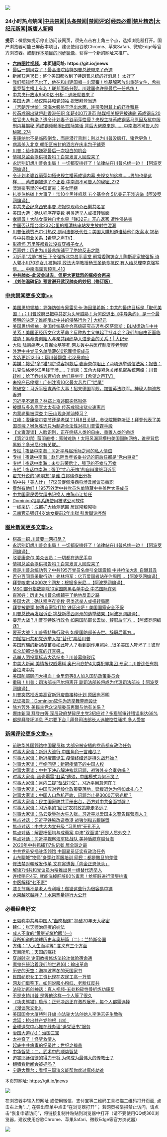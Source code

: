 ![](https://raw.githubusercontent.com/fqnews/bnews/master/64photo/fqnews-qr.jpg)

<div id="tt">
<h3>24小时热点禁闻|<a href="#%E4%B8%AD%E5%85%B1%E7%A6%81%E9%97%BB%E6%9B%B4%E5%A4%9A%E6%96%87%E7%AB%A0">中共禁闻</a>|<a href="#%E5%9B%BE%E7%89%87%E6%96%B0%E9%97%BB%E6%9B%B4%E5%A4%9A%E6%96%87%E7%AB%A0">头条禁闻</a>|<a href="#%E6%96%B0%E9%97%BB%E8%AF%84%E8%AE%BA%E6%9B%B4%E5%A4%9A%E6%96%87%E7%AB%A0">禁闻评论|<a href="#%E5%BF%85%E7%9C%8B%E7%BB%8F%E5%85%B8%E5%A5%BD%E6%96%87">经典必看|<a href="/video.md#%E7%A6%81%E7%89%87%E7%B2%BE%E9%80%89">禁片精选</a>|<a href="https://github.com/fqnews/djy/blob/master/gb/nf1351518.md#1">大纪元新闻</a>|<a href="https://github.com/fqnews/ntdtv/blob/master/gb/prog204.md#1">新唐人新闻</a></h3>
<div><b>提示：</b>微信如提示停止访问该网页，须先点击右上角三个点，选择浏览器打开。国产浏览器可能已屏蔽本项目，建议使用谷歌Chrome、苹果Safari、微软Edge等官方浏览器。或<a href="https://github.com/fqnews/bnews/blob/master/%E5%88%B6%E4%BD%9Cgit%E7%A6%81%E9%97%BB%E9%95%9C%E5%83%8F.md">制作本项目的同步镜像</a>，获得一个新的网址来推广。</div>
<ul>
<li><b><a href="http://d1.bdrive.tk/64.mp4" target="_blank">六四图片视频</a>，本页短网址: https://git.io/jnews</b></li>
<li><a href="/taiwannews/20201216/1448439.md">最后一刻风变了！最高法院给特朗普总统带来了奇迹</a></li>
<li><a href="/taiwannews/20201216/1448434.md">新闻12月16日 : 整个美国都收到了特朗普总统的好消息！ 太好了</a></li>
<li><a href="/cbnews/20201216/1448536.md">我们都错怪巴尔了，他在和川建国唱一出双簧！维基解密放出重磅文件，希拉里乔帮主榜上有名！联邦面临分裂，川建国也许是最后一任总统！</a></li>
<li><a href="/comments/20201216/1448431.md">中共央行放水9500亿 分析：通胀就要来了</a></li>
<li><a href="/cnnews/20201216/1448450.md">美国大选：参议院共和党领袖 祝贺拜登当选</a></li>
<li><a href="/ssgc/20201216/1448469.md">〖兲朝浮世绘〗深海大鳄终于浮出水面，连带吸附其上的虾兵蟹将</a></li>
<li><a href="/comments/20201216/1448752.md">传芮成钢出狱将赴香港任职 年薪400万港币 陆媒相关报导被速删 芮成钢与20位官夫人有染？遭令计划妻子谷丽萍性侵？央视主持芮成钢落马原因及狱中服刑内幕揭秘 芮成钢频频闹出国际笑话 背后大佬原来是…… 中南海不可告人的秘密_274</a></li>
<li><a href="/bannedvideo/20201216/1448534.md">麦康纳尔不是临阵倒戈，而是潜行背刺；别以为川普没牌打，猪党更急！</a></li>
<li><a href="/cbnews/20201216/1448446.md">病毒杀入北京 朝阳区被封的酒店在庆丰包子铺旁</a></li>
<li><a href="/comments/20201216/1448649.md">川普：给作弊嫌犯最后一次坦白的机会</a></li>
<li><a href="/topimagenews/20201216/1448785.md">情报总监会提供报告吗？白宫发言人回应来了</a></li>
<li><a href="/topimagenews/20201216/1449015.md">永远别幻想川普会出局！ 一切都安排好了！法律站在川普总统一边！【阿波罗网编译】</a></li>
<li><a href="/comments/20201216/1448746.md">令计划老婆谷丽萍勾搭央视主播芮成钢内幕 央视女的这样……男的也是这样…… 芮成钢被逮了个正着 中南海不可告人的秘密_272</a></li>
<li><a href="/cnnews/20201216/1448604.md">澳洲豪宅里的中国富豪：美女环绕</a></li>
<li><a href="/cnnews/20201216/1448602.md">扎克伯格摊上大事了！涉10个黑钱机器 五个基金会 5亿美元干涉选举【阿波罗网编译】</a></li>
<li><a href="/cbnews/20201216/1448460.md">中共央企纪念西安事变 海报惊现蒋介石剿共名言</a></li>
<li><a href="/topimagenews/20201216/1448492.md">美国大选：确认程序存变数 另类选举人或扭转局面</a></li>
<li><a href="/cbnews/20201216/1448422.md">孝顺母！大陆女童独自卖水果「赚32元」开心返家 遭性侵杀害</a></li>
<li><a href="/headline/20201216/1448369.md">中国否认距台北232公里的福清核电站发生放射性泄漏</a></li>
<li><a href="/cbnews/20201216/1448407.md">川普伍德赞巴尔引热议  副司法部长代任；美国大媒知道谁给他们发薪水 揭秘与中共商业关系【希望之声TV】</a></li>
<li><a href="/lifebaike/20201216/1448519.md">彭德怀 万里等都看过没有穿裤子女人</a></li>
<li><a href="/comments/20201216/1448569.md">百家姓：历史为川普总统铺平了绝地反击之路</a></li>
<li><a href="/comments/20201216/1448749.md">习近平“龙脉”被压 下令强拆北京昌平香堂 前常委陶铸女儿陶斯亮家被强拆 诗人郭小川70岁女儿被拘押 政法大学教授杨玉圣绝食抗议 有人给总理李克强写信…… 中南海谣言预言_410</a></li>
<li><b><a href="/comments/20200211/1275071.md" target="_blank">中共肺炎-此波会过去，但更大更猛烈的瘟疫会再来</a></b></li>
<li><b><a href="/comments/20200207/1272816.md" target="_blank">《刘伯温碑记》预言避开武汉肺炎的妙招（修订版）</a></b></li>
</ul>
</div>

<div class="catlist">
<h3><a href="/cbnews/" target="_blank">中共禁闻</a><span><a href="/cbnews/" target="_blank" rel="nofollow">更多文章>></a></span></h3>
<ul>
<li><a href="/cbnews/20201216/1449204.md" target="_blank">美国思想领袖：导弹防御专家雷贝卡·海因里希斯：中共的最终目标是「取代美国！」；川普政府已把中共定为头号威胁！为何说退出《中导条约》 是一个最英明的决定？谁能阻止中共的侵略行为？| 大纪元</a></li>
<li><a href="/cbnews/20201216/1449202.md" target="_blank">美国思想领袖：美国传统基金会高级研究员迈克·冈萨雷斯：BLM运动与中共关系！美国正经历文化大革命？反种族主义搞起了批斗会？我们的自由正面临威胁！黑命贵创始人与亲共组织华人进步会的关系！| 大纪元</a></li>
<li><a href="/cbnews/20201216/1449194.md" target="_blank">大陆 陆患癌老人自掘坟墓等死 网友轰中共医疗制度养老制度</a></li>
<li><a href="/cbnews/20201216/1449187.md" target="_blank">外泄中共党员名单隐藏610犯罪组织成员</a></li>
<li><a href="/cbnews/20201216/1449186.md" target="_blank">大选更新12·16：帮川普翻盘 七议员响应</a></li>
<li><a href="/cbnews/20201216/1449181.md" target="_blank">美媒：接受*多*猫*腻*说客捐款后 麦康奈尔阻止了两项选举诚信法案；报告：扎克伯格涉5亿黑钱干涉&#8230;.. ？消息：五角大楼紧急关闭机密系统网络；川普转推：给了乔州长官机会 他们将坐牢【希望之声TV】</a></li>
<li><a href="/cbnews/20201216/1449153.md" target="_blank">未投产已停摆！广州注资10亿最大芯片厂“烂尾”</a></li>
<li><a href="/cbnews/20201216/1449145.md" target="_blank">陈破空：习近平密谋两件大事！招来德国军舰，加盟英法联军。神秘人物流放香港</a></li>
<li><a href="/cbnews/20201216/1449068.md" target="_blank">习近平不满意？林郑上京述职突然叫停</a></li>
<li><a href="/cbnews/20201216/1449067.md" target="_blank">被爆与多名高官太太有染 传芮成钢出狱火速离京</a></li>
<li><a href="/cbnews/20201216/1449016.md" target="_blank">内蒙老巢被深查 刘云山现身潮汕捧习？</a></li>
<li><a href="/cbnews/20201216/1449001.md" target="_blank">江峰：麦康奈尔变节还是老谋？1月8日关键，参议院舞弊听证！拜登代表了美国灵魂？猴急胜选只为制造合法性对抗川普雷霆手段</a></li>
<li><a href="/cbnews/20201216/1448694.md" target="_blank">【文雍漫谈】人脸识别，正在终结人类的自由、重置人类的命运</a></li>
<li><a href="/cbnews/20201216/1448868.md" target="_blank">【第213期】薇羽直播：家贼难防！太阳风漏洞横扫美国国防网络，谁是背后黑影？多米尼也有关联。</a></li>
<li><a href="/cbnews/20201216/1448847.md" target="_blank">专栏 | 夜话中南海：习近平与赵乐际之间的私人情谊</a></li>
<li><a href="/cbnews/20201216/1448846.md" target="_blank">专栏 | 夜话中南海：赵乐际当年省委书记的前后任都是“党内巨贪”</a></li>
<li><a href="/cbnews/20201216/1448845.md" target="_blank">专栏 | 夜话中南海：未步苏荣后尘，强卫的不幸与万幸</a></li>
<li><a href="/cbnews/20201216/1448844.md" target="_blank">专栏 | 夜话中南海：强卫“寸心无愧”的自辩激怒习近平</a></li>
<li><a href="/cbnews/20201216/1448804.md" target="_blank">翟东升说的“老朋友”是谁 白邦瑞作出分析</a></li>
<li><a href="/cbnews/20201216/1448803.md" target="_blank">陷中共「美人计」 17议员促佩洛西将涉丑闻议员撤职</a></li>
<li><a href="/cbnews/20201216/1448802.md" target="_blank">竟然有他们！195万外泄中共党员名单隐藏中共盖世太保成员</a></li>
<li><a href="/cbnews/20201216/1448801.md" target="_blank">中共国家民委党组书记换人 由陈小江接任</a></li>
<li><a href="/cbnews/20201216/1448800.md" target="_blank">Dominion投票系统使用被骇公司软件</a></li>
<li><a href="/cbnews/20201216/1448799.md" target="_blank">一线采访：成都扩大检测范围 居民囤粮囤物</a></li>
<li><a href="/cbnews/20201216/1448793.md" target="_blank">云南官员强奸4岁幼女提前2年出狱 引发舆论哗然</a></li>

</ul>
</div>
<div class="catlist">
<h3><a href="/topimagenews/" target="_blank">图片新闻</a><span><a href="/topimagenews/" target="_blank" rel="nofollow">更多文章>></a></span></h3>
<ul>
<li><a href="/topimagenews/20201216/1449151.md" target="_blank">棋高一招 川普要一网打尽？</a></li>
<li><a href="/topimagenews/20201216/1449015.md" target="_blank">永远别幻想川普会出局！ 一切都安排好了！法律站在川普总统一边！【阿波罗网编译】</a></li>
<li><a href="/topimagenews/20201216/1449014.md" target="_blank">驳麦康奈尔 美众议员：一切都在选民手中</a></li>
<li><a href="/topimagenews/20201216/1448785.md" target="_blank">情报总监会提供报告吗？白宫发言人回应来了</a></li>
<li><a href="/topimagenews/20201216/1448784.md" target="_blank">竟是川普总统功劳？中共195万党员名单引全球震惊 中共枪法大乱 自曝其丑</a></li>
<li><a href="/topimagenews/20201216/1448783.md" target="_blank">百分百同意采取行动！弗林将军：亿万爱国者站在你周围…【阿波罗网编译】</a></li>
<li><a href="/topimagenews/20201216/1448782.md" target="_blank">拜登咳嗽14000次？网友：根据多米尼…【阿波罗网编译】</a></li>
<li><a href="/topimagenews/20201216/1448632.md" target="_blank">MSCI部分指数剔除10家国防黑名单中企 中芯国际在列</a></li>
<li><a href="/comments/20201216/1448569.md" target="_blank">百家姓：历史为川普总统铺平了绝地反击之路</a></li>
<li><a href="/topimagenews/20201216/1448492.md" target="_blank">美国大选：确认程序存变数 另类选举人或扭转局面</a></li>
<li><a href="/topimagenews/20201215/1448302.md" target="_blank">拜登被戳穿 惨遭自家狗打脸 铁证出炉！美国国家安全不保</a></li>
<li><a href="/topimagenews/20201215/1448146.md" target="_blank">川普总统再发起诉讼 挑战新墨西哥州的选举结果【阿波罗网编译】</a></li>
<li><a href="/topimagenews/20201215/1448053.md" target="_blank">要开大战？川普签特殊行政令 如果国防部长去世、辞职后军方…【阿波罗网编译】</a></li>
<li><a href="/topimagenews/20201215/1448013.md" target="_blank">要开大战？川普签特殊行政令 如果国防部长去世、辞职后军方…</a></li>
<li><a href="/topimagenews/20201215/1447943.md" target="_blank">四摇摆州共和党选举人投“替代”票给川普</a></li>
<li><a href="/comments/20201215/1447764.md" target="_blank">美国辉瑞的新冠疫苗竟如此吓人？看到副作用照片…很多美国人吓坏了！彼岸瓜众却都觉得真的好喜感…</a></li>
<li><a href="/topimagenews/20201215/1447921.md" target="_blank">选举人团投票标志大选结束？川普幕僚驳斥</a></li>
<li><a href="/topimagenews/20201215/1447919.md" target="_blank">中美大新闻 美情报权威爆料 奥巴马庇护4大类犯罪集团 专家：川普连任有机会拉垮中共</a></li>
<li><a href="/topimagenews/20201215/1447918.md" target="_blank">美国防部顾问大换血！金里奇等8人加入国防政策委员会</a></li>
<li><a href="/topimagenews/20201215/1447875.md" target="_blank">重磅！川普：司法部长巴尔将离开 副司法部长将成为代理司法部长【 阿波罗网编译】</a></li>
<li><a href="/topimagenews/20201215/1447874.md" target="_blank">川普突然推迟美高官新冠疫苗接种计划 原因尚不明</a></li>
<li><a href="/topimagenews/20201215/1447819.md" target="_blank">法证报告：Dominion软件为选举舞弊而设计</a></li>
<li><a href="/topimagenews/20201215/1447818.md" target="_blank">除方芳外 美民主党众议院委员再曝与他有关系？</a></li>
<li><a href="/topimagenews/20201215/1447817.md" target="_blank">爆炸新闻 拜登白等 深层政府梦碎民主党3招应对？多猫腻审计错误率达68%</a></li>
<li><a href="/topimagenews/20201215/1447788.md" target="_blank">都是拜登坏消息 巴尔要下台 | 拜登司法部长人选被控性骚扰 多人受害</a></li>

</ul>
</div>
<div class="catlist">
<h3><a href="/comments/" target="_blank">新闻评论</a><span><a href="/comments/" target="_blank" rel="nofollow">更多文章>></a></span></h3>
<ul>
<li><a href="/comments/20201216/1449195.md" target="_blank">前驻华外国领馆中国雇员称 大部分被安插的党员都有政治任务</a></li>
<li><a href="/comments/20201216/1449116.md" target="_blank">时事大家谈：新冠大流行 中国角色一言难尽？</a></li>
<li><a href="/comments/20201216/1449115.md" target="_blank">时事大家谈：新冠疫苗诞生 疫情终结还是持久战开始？</a></li>
<li><a href="/comments/20201216/1449114.md" target="_blank">时事大家谈：年终回望：新冠疫情下的中国人权</a></li>
<li><a href="/comments/20201216/1449113.md" target="_blank">时事大家谈：中共下决心解决挨骂问题，战狼外交会奏效吗？</a></li>
<li><a href="/comments/20201216/1449112.md" target="_blank">时事大家谈: 蛋壳爆雷“韭菜”遭殃，中国模式为何不灵？</a></li>
<li><a href="/comments/20201216/1449111.md" target="_blank">时事大家谈：月内三提“备战打仗”，习近平用意何在？</a></li>
<li><a href="/comments/20201216/1449110.md" target="_blank">时事大家谈：中国应对老龄化政策要落地，延缓退休为何如此扎心？</a></li>
<li><a href="/comments/20201216/1449109.md" target="_blank">时事大家谈：中国人口危机严峻，问题岂止是3000万男光棍？</a></li>
<li><a href="/comments/20201216/1449108.md" target="_blank">时事大家谈：民主国家防共手册出台，西方对中共全面觉醒？</a></li>
<li><a href="/comments/20201216/1449107.md" target="_blank">时事大家谈：习近平的“回归”农村政策能走多远？</a></li>
<li><a href="/comments/20201216/1449106.md" target="_blank">时事大家谈：马云受辱孙大午入狱，习近平以爱国主义警告民营商人？</a></li>
<li><a href="/comments/20201216/1449105.md" target="_blank">焦点对话：习近平铁腕改造香港 战狼剑指五眼联盟</a></li>
<li><a href="/comments/20201216/1449103.md" target="_blank">焦点对话：中共大内宣升级 “习思想”无孔不入</a></li>
<li><a href="/comments/20201216/1449102.md" target="_blank">焦点对话：解密杨恒均与成蕾案 中澳&quot;双面谍&quot;还是人质外交？</a></li>
<li><a href="/comments/20201216/1449101.md" target="_blank">焦点对话：习近平视察海军陆战队 美神盾舰穿越台海</a></li>
<li><a href="/comments/20201216/1449078.md" target="_blank">2020年中共抓捕117名记者 居全球之最</a></li>
<li><a href="/comments/20201216/1449061.md" target="_blank">中共党员安插驻华领馆 中国雇员证实有政治任务</a></li>
<li><a href="/comments/20201216/1449060.md" target="_blank">山东聊城“牧师”身穿红军服培训 网民：都是撒旦的差役</a></li>
<li><a href="/comments/20201216/1449059.md" target="_blank">修法禁对朝散发传单 文在寅遭轰「向金正恩低头」</a></li>
<li><a href="/comments/20201216/1449058.md" target="_blank">解读7州共和党议员为啥推出另一组替代选举人</a></li>
<li><a href="/comments/20201216/1449057.md" target="_blank">连续喝它4天, 就能洗掉肝脏80%毒素！给肝脏进行深层排毒</a></li>
<li><a href="/comments/20201216/1449056.md" target="_blank">中医解释“七不责”</a></li>
<li><a href="/comments/20201216/1449055.md" target="_blank">膝关节痛不是老人专利哦！做错这些行为很容易中镖</a></li>
<li><a href="/comments/20201216/1449054.md" target="_blank">水果越吃越胖？！水果热量排行大公开</a></li>

</ul>
</div>

<div class="catlist">
<h3>必看经典好文</h3>
<ul>
<li><a href="/cbnews/20200730/1371580.md" target="_blank">王毅称中共与中国人“血肉相连” 捅破70年天大秘密</a></li>
<li><a href="/comments/20200224/1282494.md" target="_blank">魏仁：张天师治瘟疫的妙法</a></li>
<li><a href="/lifebaike/20200527/1334909.md" target="_blank">成人不宜的“黄继光堵枪眼”(一)</a></li>
<li><a href="/tculture/xiulian/20170614/774347.md" target="_blank">我所知道的地球历史与奥秘篇（二）：兰特斯帝国</a></li>
<li><a href="/comments/20200720/1363377.md" target="_blank">方伟：“人人生而平等” 含义有三个方面</a></li>
<li><a href="/tculture/20180919/1000196.md" target="_blank">天目所见：天国的嘱托</a></li>
<li><a href="/comments/20200511/1322384.md" target="_blank">穿越时空 谢田教授修炼法轮功体验宿命通</a></li>
<li><a href="/topimagenews/20180524/947358.md" target="_blank">魔鬼在统治着我们的世界(6)：输出革命</a></li>
<li><a href="/tculture/xiulian/20170318/732480.md" target="_blank">历史的天空：海神波塞冬的天国家书</a></li>
<li><a href="/lifebaike/20200515/1328783.md" target="_blank">民国纺织女工工资比现在农民工高一万倍</a></li>
<li><a href="/comments/20200712/1359630.md" target="_blank">网友们借鉴下，如何说服小粉红、老粉红反共</a></li>
<li><a href="/comments/20190516/1128964.md" target="_blank">法轮功再创神话：真人视频-五处粉碎性骨折炼功康复</a></li>
<li><a href="/comments/20200716/1361654.md" target="_blank">不是支持川普 是等他这样一个人等了很久</a></li>
<li><a href="/comments/20200308/1290182.md" target="_blank">《功夫熊猫》启示：正邪决战正在激烈展开，每个人都需选择</a></li>
<li><a href="/comments/20200521/783167.md" target="_blank">《漫谈党文化》</a></li>
<li><a href="/comments/20200516/1329276.md" target="_blank">美国国会大厦特别升旗 向法轮大法创始人李洪志先生致敬</a></li>
<li><a href="/comments/20200930/1405812.md" target="_blank">龙延：挖出共产党的根（四）</a></li>
<li><a href="/cbnews/20200819/1382346.md" target="_blank">全球退党中心推在线办理“退党证书”服务</a></li>
<li><a href="/cbnews/20180312/913459.md" target="_blank">治国大道(六)：治国三宝</a></li>
<li><a href="/ccpdope/20200907/1392129.md" target="_blank">太神奇了！怪梦救情人</a></li>
<li><a href="/comments/20200702/1354076.md" target="_blank">起底中共病毒的纪录片：世纪之掩盖</a></li>
<li><a href="/comments/20200605/783249.md" target="_blank">中华智慧：二、武术中的顺势智慧</a></li>
<li><a href="/comments/20200622/1346846.md" target="_blank">迫害耶稣信徒的得力干将  为何成为最伟大的传教士？</a></li>
<li><a href="/fanqiang/20200616/1345793.md" target="_blank">翻墙看新闻会被抓吗？</a></li>
<li><a href="/comments/20200527/1273654.md" target="_blank">宁静大舞台：看懂三国演义能帮你度过瘟疫劫难</a></li>

</ul>
</div>

本页短网址: https://git.io/jnews

![](https://raw.githubusercontent.com/fqnews/bnews/master/64photo/fqnews-qr.jpg)

在浏览器中输入短网址 或使用微信、支付宝等二维码工具扫描二维码打开页面, 点击右上角"...", 在弹出菜单中点击“在浏览器打开”； 若网页被举报禁止访问，请点击“恢复申请访问”，将链接复制并粘贴到浏览器中打开（请不要使用QQ或360浏览器，建议使用谷歌Chrome、苹果Safari、微软Edge等官方浏览器）

![](https://raw.githubusercontent.com/fqnews/bnews/master/64photo/wx.jpg)